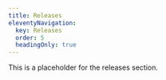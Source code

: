 ```yaml
---
title: Releases
eleventyNavigation:
  key: Releases
  order: 5
  headingOnly: true
---
```


This is a placeholder for the releases section.
